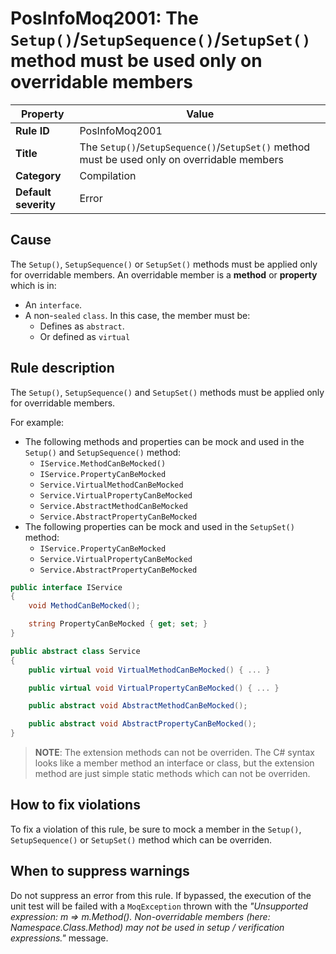 # PosInfoMoq2001: The `Setup()`/`SetupSequence()`/`SetupSet()` method must be used only on overridable members

| Property                            | Value                                                         |
|-------------------------------------|---------------------------------------------------------------|
| **Rule ID**                         | PosInfoMoq2001                                                |
| **Title**                           | The `Setup()`/`SetupSequence()`/`SetupSet()` method must be used only on overridable members |
| **Category**                        | Compilation													  |
| **Default severity**				  | Error														  |

## Cause

The `Setup()`, `SetupSequence()` or `SetupSet()` methods must be applied only for overridable members.
An overridable member is a **method** or **property** which is in:
- An `interface`.
- A non-`sealed` `class`. In this case, the member must be:
    - Defines as `abstract`.
	- Or defined as `virtual`

## Rule description

The `Setup()`, `SetupSequence()` and `SetupSet()` methods must be applied only for overridable members.

For example:
- The following methods and properties can be mock and used in the `Setup()` and `SetupSequence()` method:
	- `IService.MethodCanBeMocked()`
	- `IService.PropertyCanBeMocked`
	- `Service.VirtualMethodCanBeMocked`
	- `Service.VirtualPropertyCanBeMocked`
	- `Service.AbstractMethodCanBeMocked`
	- `Service.AbstractPropertyCanBeMocked`
- The following properties can be mock and used in the `SetupSet()` method:
	- `IService.PropertyCanBeMocked`
	- `Service.VirtualPropertyCanBeMocked`
	- `Service.AbstractPropertyCanBeMocked`

```csharp
public interface IService
{
	void MethodCanBeMocked();

	string PropertyCanBeMocked { get; set; }
}

public abstract class Service
{
	public virtual void VirtualMethodCanBeMocked() { ... }

	public virtual void VirtualPropertyCanBeMocked() { ... }

	public abstract void AbstractMethodCanBeMocked();

	public abstract void AbstractPropertyCanBeMocked();
}
```

> **NOTE**: The extension methods can not be overriden. The C# syntax looks like a member method an interface or class, but the extension method are just simple
static methods which can not be overriden.

## How to fix violations

To fix a violation of this rule, be sure to mock a member in the `Setup()`, `SetupSequence()` or `SetupSet()` method which can be overriden.

## When to suppress warnings

Do not suppress an error from this rule. If bypassed, the execution of the unit test will be failed with a `MoqException`
thrown with the *"Unsupported expression: m => m.Method(). Non-overridable members (here: Namespace.Class.Method) may not be used in setup / verification expressions."* message.
